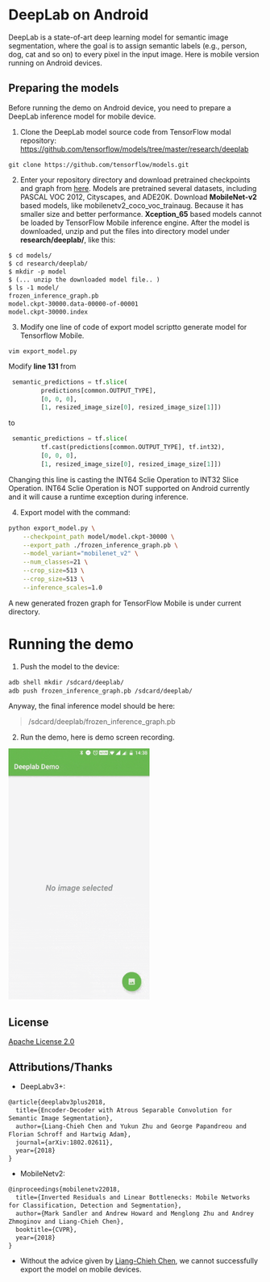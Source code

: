 # DeepLab on Android
DeepLab is a state-of-art deep learning model for semantic image segmentation, where the goal is to assign semantic labels (e.g., person, dog, cat and so on) to every pixel in the input image. Here is mobile version running on Android devices.


## Preparing the models

Before running the demo on Android device, you need to prepare a DeepLab inference model for mobile device.

1. Clone the DeepLab model source code from TensorFlow modal repository:
https://github.com/tensorflow/models/tree/master/research/deeplab
```
git clone https://github.com/tensorflow/models.git
```
2. Enter your repository directory and download pretrained checkpoints and graph from <a href='g3doc/model_zoo.md'>here</a>. Models are pretrained several datasets, including PASCAL VOC 2012,  Cityscapes, and  ADE20K. Download **MobileNet-v2** based models, like mobilenetv2_coco_voc_trainaug. Because it has smaller size and better performance. **Xception_65** based models cannot be loaded by TensorFlow Mobile inference engine. After the model is downloaded, unzip and put the files into directory model under **research/deeplab/**,  like this:
```
$ cd models/
$ cd research/deeplab/
$ mkdir -p model
$ (... unzip the downloaded model file.. )
$ ls -1 model/
frozen_inference_graph.pb
model.ckpt-30000.data-00000-of-00001
model.ckpt-30000.index
```

3. Modify one line of code of export model scriptto generate model for Tensorflow Mobile.
```
vim export_model.py
```
Modify **line 131** from
```python
 semantic_predictions = tf.slice(
         predictions[common.OUTPUT_TYPE],
         [0, 0, 0],
         [1, resized_image_size[0], resized_image_size[1]])
```
to
```python
 semantic_predictions = tf.slice(
         tf.cast(predictions[common.OUTPUT_TYPE], tf.int32),
         [0, 0, 0],
         [1, resized_image_size[0], resized_image_size[1]])
```
Changing this line is casting the INT64 Sclie Operation to INT32 Slice Operation. INT64 Sclie Operation is NOT supported on Android currently and it will cause a runtime exception during inference.
 
4. Export model with the command:
``` bash
python export_model.py \
    --checkpoint_path model/model.ckpt-30000 \
    --export_path ./frozen_inference_graph.pb \
    --model_variant="mobilenet_v2" \
    --num_classes=21 \
    --crop_size=513 \
    --crop_size=513 \
    --inference_scales=1.0
```
A new generated frozen graph for TensorFlow Mobile is under current directory.


# Running the demo

1. Push the model to the device:
```bash
adb shell mkdir /sdcard/deeplab/
adb push frozen_inference_graph.pb /sdcard/deeplab/
```
Anyway, the final inference model should be here:
> /sdcard/deeplab/frozen_inference_graph.pb

2. Run the demo, here is demo screen recording.
<img src=".github/deeplab_demo.gif" width="280" height="498" alt="DeepLab Demo"/>

## License

[Apache License 2.0](LICENSE)

## Attributions/Thanks
- DeepLabv3+:
```
@article{deeplabv3plus2018,
  title={Encoder-Decoder with Atrous Separable Convolution for Semantic Image Segmentation},
  author={Liang-Chieh Chen and Yukun Zhu and George Papandreou and Florian Schroff and Hartwig Adam},
  journal={arXiv:1802.02611},
  year={2018}
}
```

- MobileNetv2:

```
@inproceedings{mobilenetv22018,
  title={Inverted Residuals and Linear Bottlenecks: Mobile Networks for Classification, Detection and Segmentation},
  author={Mark Sandler and Andrew Howard and Menglong Zhu and Andrey Zhmoginov and Liang-Chieh Chen},
  booktitle={CVPR},
  year={2018}
}
```
- Without the advice given by [Liang-Chieh Chen](https://github.com/aquariusjay), we cannot successfully export the model on mobile devices.